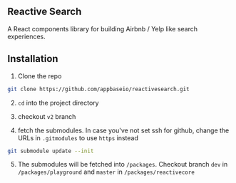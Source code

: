 ## Reactive Search

A React components library for building Airbnb / Yelp like search experiences.

## Installation

1. Clone the repo
```bash
git clone https://github.com/appbaseio/reactivesearch.git
```

2. `cd` into the project directory

3. checkout `v2` branch

4. fetch the submodules. In case you've not set ssh for github, change the URLs in `.gitmodules` to use `https` instead

```bash
git submodule update --init
```

5. The submodules will be fetched into `/packages`. Checkout branch `dev` in `/packages/playground` and `master` in `/packages/reactivecore`
